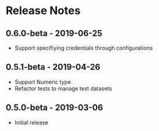 # Release Notes

## 0.6.0-beta - 2019-06-25
* Support specifiying credentials through configurations

## 0.5.1-beta - 2019-04-26

* Support Numeric type
* Refactor tests to manage test datasets

## 0.5.0-beta - 2019-03-06

* Initial release
